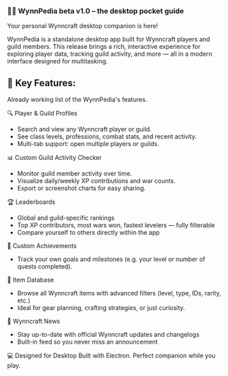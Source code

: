 ### 🧙‍♀️ WynnPedia beta v1.0 – the desktop pocket guide
Your personal Wynncraft desktop companion is here!

WynnPedia is a standalone desktop app built for Wynncraft players and guild members. This release brings a rich, interactive experience for exploring player data, tracking guild activity, and more — all in a modern interface designed for multitasking.

## 🌟 Key Features:
Already working list of the WynnPedia's features.

🔍 Player & Guild Profiles
- Search and view any Wynncraft player or guild.
- See class levels, professions, combat stats, and recent activity.
- Multi-tab support: open multiple players or guilds.

📊 Custom Guild Activity Checker
- Monitor guild member activity over time.
- Visualize daily/weekly XP contributions and war counts.
- Export or screenshot charts for easy sharing.

🏆 Leaderboards
- Global and guild-specific rankings
- Top XP contributors, most wars won, fastest levelers — fully filterable
- Compare yourself to others directly within the app

🎯 Custom Achievements
- Track your own goals and milestones (e.g. your level or number of quests completed).

💎 Item Database
- Browse all Wynncraft items with advanced filters (level, type, IDs, rarity, etc.)
- Ideal for gear planning, crafting strategies, or just curiosity.

📰 Wynncraft News
- Stay up-to-date with official Wynncraft updates and changelogs
- Built-in feed so you never miss an announcement

💻 Designed for Desktop
Built with Electron.
Perfect companion while you play.
